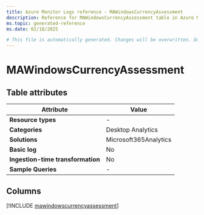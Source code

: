 ```yaml
---
title: Azure Monitor Logs reference - MAWindowsCurrencyAssessment
description: Reference for MAWindowsCurrencyAssessment table in Azure Monitor Logs.
ms.topic: generated-reference
ms.date: 02/18/2025

# This file is automatically generated. Changes will be overwritten. Do not change this file directly.
---
```


# MAWindowsCurrencyAssessment




## Table attributes

|Attribute|Value|
|---|---|
|**Resource types**|-|
|**Categories**|Desktop Analytics|
|**Solutions**| Microsoft365Analytics|
|**Basic log**|No|
|**Ingestion-time transformation**|No|
|**Sample Queries**|-|



## Columns
  
[!INCLUDE [mawindowscurrencyassessment](~/reusable-content/ce-skilling/azure/includes/azure-monitor/reference/tables/mawindowscurrencyassessment-include.md)]
